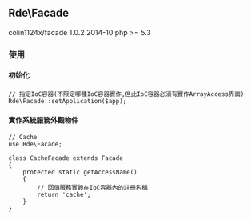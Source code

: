 ## Rde\Facade
colin1124x/facade 1.0.2 2014-10
php >= 5.3

### 使用
#### 初始化

    // 指定IoC容器(不限定哪種IoC容器實作,但此IoC容器必須有實作ArrayAccess界面)
    Rde\Facade::setApplication($app);

#### 實作系統服務外觀物件

    // Cache
    use Rde\Facade;

    class CacheFacade extends Facade
    {
        protected static getAccessName()
        {
            // 回傳服務實體在IoC容器內的註冊名稱
            return 'cache';
        }
    }
